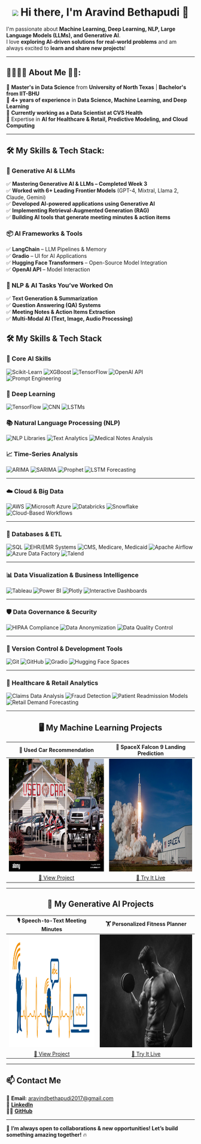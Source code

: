 <h1 align = "center">
  <img src="https://github.com/AravindBethapudi/AravindBethapudi/blob/main/animat-campfire-color.gif" width="75" />
  Hi there, I'm Aravind Bethapudi 👋
</h1>

I'm passionate about **Machine Learning, Deep Learning, NLP, Large Language Models (LLMs), and Generative AI**.  
I love **exploring AI-driven solutions for real-world problems** and am always excited to **learn and share new projects**!

---

<h2> 👨‍🎓🙋‍♂️ About Me 💼🎒: </h2>

🔭 **Master's in Data Science** from **University of North Texas** | **Bachelor's from IIT-BHU**  
🔭 **4+ years of experience** in **Data Science, Machine Learning, and Deep Learning**  
🔭 **Currently working as a Data Scientist at CVS Health**  
🔭 Expertise in **AI for Healthcare & Retail, Predictive Modeling, and Cloud Computing**  

---

<h2> 🛠️ My Skills & Tech Stack: </h2>

### **🚀 Generative AI & LLMs**
✅ **Mastering Generative AI & LLMs – Completed Week 3**  
✅ **Worked with 6+ Leading Frontier Models** (GPT-4, Mixtral, Llama 2, Claude, Gemini)  
✅ **Developed AI-powered applications using Generative AI**  
✅ **Implementing Retrieval-Augmented Generation (RAG)**  
✅ **Building AI tools that generate meeting minutes & action items**  

### **📦 AI Frameworks & Tools**
✅ **LangChain** – LLM Pipelines & Memory  
✅ **Gradio** – UI for AI Applications  
✅ **Hugging Face Transformers** – Open-Source Model Integration  
✅ **OpenAI API** – Model Interaction  

### **📝 NLP & AI Tasks You’ve Worked On**
✅ **Text Generation & Summarization**  
✅ **Question Answering (QA) Systems**  
✅ **Meeting Notes & Action Items Extraction**  
✅ **Multi-Modal AI (Text, Image, Audio Processing)**  

## 🛠️ My Skills & Tech Stack

### **🚀 Core AI Skills**
![Scikit-Learn](https://img.shields.io/badge/Scikit--Learn-F7931E?style=for-the-badge&logo=scikit-learn&logoColor=white)
![XGBoost](https://img.shields.io/badge/XGBoost-FF9900?style=for-the-badge&logo=xgboost&logoColor=white)
![TensorFlow](https://img.shields.io/badge/TensorFlow-FF6F00?style=for-the-badge&logo=tensorflow&logoColor=white)
![OpenAI API](https://img.shields.io/badge/OpenAI_API-412991?style=for-the-badge&logo=openai&logoColor=white)
![Prompt Engineering](https://img.shields.io/badge/Prompt_Engineering-333333?style=for-the-badge&logo=github&logoColor=white)

### **🧠 Deep Learning**
![TensorFlow](https://img.shields.io/badge/TensorFlow-FF6F00?style=for-the-badge&logo=tensorflow&logoColor=white)
![CNN](https://img.shields.io/badge/CNNs-008080?style=for-the-badge&logo=neuralnetwork&logoColor=white)
![LSTMs](https://img.shields.io/badge/LSTMs-004080?style=for-the-badge&logo=deeplearning&logoColor=white)

### **📚 Natural Language Processing (NLP)**
![NLP Libraries](https://img.shields.io/badge/NLP_Libraries-4CAF50?style=for-the-badge&logo=naturallanguageprocessing&logoColor=white)
![Text Analytics](https://img.shields.io/badge/Text_Analytics-009688?style=for-the-badge&logo=textanalysis&logoColor=white)
![Medical Notes Analysis](https://img.shields.io/badge/Medical_Notes_Analysis-3F51B5?style=for-the-badge&logo=healthcare&logoColor=white)

### **📈 Time-Series Analysis**
![ARIMA](https://img.shields.io/badge/ARIMA-800080?style=for-the-badge&logo=timescale&logoColor=white)
![SARIMA](https://img.shields.io/badge/SARIMA-660066?style=for-the-badge&logo=analytics&logoColor=white)
![Prophet](https://img.shields.io/badge/Prophet-9932CC?style=for-the-badge&logo=trendanalysis&logoColor=white)
![LSTM Forecasting](https://img.shields.io/badge/LSTM_Forecasting-4B0082?style=for-the-badge&logo=ml&logoColor=white)

---

### **☁️ Cloud & Big Data**
![AWS](https://img.shields.io/badge/Amazon_AWS-232F3E?style=for-the-badge&logo=amazon-aws&logoColor=white)
![Microsoft Azure](https://img.shields.io/badge/Microsoft_Azure-0078D4?style=for-the-badge&logo=microsoft-azure&logoColor=white)
![Databricks](https://img.shields.io/badge/Databricks-FF3621?style=for-the-badge&logo=databricks&logoColor=white)
![Snowflake](https://img.shields.io/badge/Snowflake-29B5E8?style=for-the-badge&logo=snowflake&logoColor=white)
![Cloud-Based Workflows](https://img.shields.io/badge/Cloud_Workflows-009688?style=for-the-badge&logo=cloud&logoColor=white)

---

### **💾 Databases & ETL**
![SQL](https://img.shields.io/badge/SQL-4479A1?style=for-the-badge&logo=postgresql&logoColor=white)
![EHR/EMR Systems](https://img.shields.io/badge/EHR_EMR_Systems-00695C?style=for-the-badge&logo=healthcare&logoColor=white)
![CMS, Medicare, Medicaid](https://img.shields.io/badge/CMS_Medicare_Medicaid-3E2723?style=for-the-badge&logo=medicare&logoColor=white)
![Apache Airflow](https://img.shields.io/badge/Apache_Airflow-017CEE?style=for-the-badge&logo=apacheairflow&logoColor=white)
![Azure Data Factory](https://img.shields.io/badge/Azure_Data_Factory-0089D6?style=for-the-badge&logo=microsoftazure&logoColor=white)
![Talend](https://img.shields.io/badge/Talend-EB5424?style=for-the-badge&logo=talend&logoColor=white)

---

### **📊 Data Visualization & Business Intelligence**
![Tableau](https://img.shields.io/badge/Tableau-E97627?style=for-the-badge&logo=Tableau&logoColor=white)
![Power BI](https://img.shields.io/badge/PowerBI-F2C811?style=for-the-badge&logo=powerbi&logoColor=black)
![Plotly](https://img.shields.io/badge/Plotly-239120?style=for-the-badge&logo=plotly&logoColor=white)
![Interactive Dashboards](https://img.shields.io/badge/Interactive_Dashboards-7B1FA2?style=for-the-badge&logo=dashboard&logoColor=white)

---

### **🛡️ Data Governance & Security**
![HIPAA Compliance](https://img.shields.io/badge/HIPAA_Compliance-004D40?style=for-the-badge&logo=security&logoColor=white)
![Data Anonymization](https://img.shields.io/badge/Data_Anonymization-1E88E5?style=for-the-badge&logo=dataprivacy&logoColor=white)
![Data Quality Control](https://img.shields.io/badge/Data_Quality_Control-2E7D32?style=for-the-badge&logo=dataquality&logoColor=white)

---

### **📝 Version Control & Development Tools**
![Git](https://img.shields.io/badge/Git-F05032?style=for-the-badge&logo=git&logoColor=white)
![GitHub](https://img.shields.io/badge/GitHub-181717?style=for-the-badge&logo=github&logoColor=white)
![Gradio](https://img.shields.io/badge/Gradio-FF6F00?style=for-the-badge&logo=gradio&logoColor=white)
![Hugging Face Spaces](https://img.shields.io/badge/Hugging_Face_Spaces-FFD700?style=for-the-badge&logo=huggingface&logoColor=black)

---

### **🏥 Healthcare & Retail Analytics**
![Claims Data Analysis](https://img.shields.io/badge/Claims_Data_Analysis-1E88E5?style=for-the-badge&logo=healthcare&logoColor=white)
![Fraud Detection](https://img.shields.io/badge/Fraud_Detection-4CAF50?style=for-the-badge&logo=security&logoColor=white)
![Patient Readmission Models](https://img.shields.io/badge/Patient_Readmission_Models-FF9800?style=for-the-badge&logo=healthcare&logoColor=white)
![Retail Demand Forecasting](https://img.shields.io/badge/Retail_Demand_Forecasting-7B1FA2?style=for-the-badge&logo=retailanalytics&logoColor=white)


---
<h2 align = "center"> 🖥 My Machine Learning Projects </h2>

| 🚗 Used Car Recommendation | 🚀 SpaceX Falcon 9 Landing Prediction |
| :-: | :-: |
| [<img src="https://github.com/AravindBethapudi/aravindbethapudi/blob/main/used%20car.jpg?raw=true" width="500" height="300"/>](https://github.com/AravindBethapudi/Used-Car-Recommendation) | [<img src="https://github.com/AravindBethapudi/aravindbethapudi/blob/main/falcon.jpg?raw=true" width="500" height="300"/>](https://github.com/AravindBethapudi/Falcon) |
| [🔗 View Project](https://github.com/AravindBethapudi/Used-Car-Recommendation) | [🔗 Try It Live](https://github.com/AravindBethapudi/Falcon) |

---

<h2 align = "center"> 🚀 My Generative AI Projects </h2>

| 🎙️ Speech-to-Text Meeting Minutes | 🏋️ Personalized Fitness Planner |
| :-: | :-: |
| [<img src="https://github.com/AravindBethapudi/aravindbethapudi/blob/main/Speech%20to%20text.png?raw=true" width="500" height="300"/>](https://github.com/AravindBethapudi/Meeting-Minutes-Generator) | [<img src="https://github.com/AravindBethapudi/aravindbethapudi/blob/main/Fitness.jpg?raw=true" width="500" height="300"/>](https://huggingface.co/spaces/aravindbethapudi2017/meeting-minutes-generator) |
| [🔗 View Project](https://github.com/AravindBethapudi/Meeting-Minutes-Generator) | [🔗 Try It Live](https://huggingface.co/spaces/aravindbethapudi2017/meeting-minutes-generator) |


---

## 📫 Contact Me  
📧 **Email:** [aravindbethapudi2017@gmail.com](mailto:aravindbethapudi2017@gmail.com)  
🔗 **[LinkedIn](https://linkedin.com/in/aravind-bethapudi-9901151a3/)**  
👨‍💻 **[GitHub](https://github.com/AravindBethapudi)**  

---

🚀 **I’m always open to collaborations & new opportunities! Let’s build something amazing together!** 🔥

